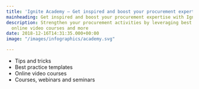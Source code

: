 ```yaml
---
title: 'Ignite Academy – Get inspired and boost your procurement expertise '
mainheading: Get inspired and boost your procurement expertise with Ignite
description: Strengthen your procurement activities by leveraging best practice templates,
  online video courses and more
date: 2018-12-16T14:31:35.000+00:00
image: "/images/infographics/academy.svg"

---
```

<ul class="fa-ul">
<li><span class="fa-li"><i class="far fa-lightbulb" style="color: #31B096"></i></span>Tips and tricks</li>
<li><span class="fa-li"><i class="fas fa-tasks" style="color: #31B096"></i></span>Best practice templates​</li>
<li><span class="fa-li"><i class="fas fa-laptop" style="color: #31B096"></i></span>Online video courses</li>
<li><span class="fa-li"><i class="fas fa-chalkboard-teacher" style="color: #31B096"></i></span>Courses, webinars and seminars​</li>
</ul>
